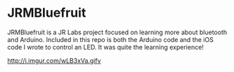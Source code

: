 # JRMBluefruit

JRMBluefruit is a JR Labs project focused on learning more about bluetooth and Arduino. Included in this repo is both the Arduino code and the iOS code I wrote to control an LED. It was quite the learning experience!

http://i.imgur.com/wLB3xVa.gifv
